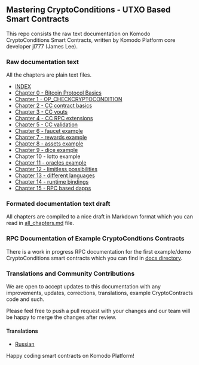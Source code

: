 ## Mastering CryptoConditions - UTXO Based Smart Contracts

This repo consists the raw text documentation on Komodo CryptoConditions Smart Contracts, written by Komodo Platform core developer jl777 (James Lee).



### Raw documentation text

All the chapters are plain text files.

- [INDEX](Index)
- [Chapter 0 - Bitcoin Protocol Basics](Chapter%2000%20-%20Bitcoin%20Protocol%20Basics)
- [Chapter 1 - OP_CHECKCRYPTOCONDITION](Chapter%2001%20-%20OP_CHECKCRYPTOCONDITION)
- [Chapter 2 - CC contract basics](Chapter%2002%20-%20CC%20contract%20basics)
- [Chapter 3 - CC vouts](Chapter%2003%20-%20CC%20vins%20and%20vouts)
- [Chapter 4 - CC RPC extensions](Chapter%2004%20-%20CC%20rpc%20extensions)
- [Chapter 5 - CC validation](Chapter%2005%20-%20CC%20validation)
- [Chapter 6 - faucet example](Chapter%2006%20-%20faucet%20example)
- [Chapter 7 - rewards example](Chapter%2007%20-%20rewards%20example)
- [Chapter 8 - assets example](Chapter%2008%20-%20assets%20example)
- [Chapter 9 - dice example](Chapter%2009%20-%20dice%20example)
- Chapter 10 - lotto example
- [Chapter 11 - oracles example](Chapter%2011%20-%20oracles%20example)
- [Chapter 12 - limitless possibilities](Chapter%2012%20-%20limitless%20possibilities)
- [Chapter 13 - different languages](Chapter%2013%20-%20different%20languages)
- [Chapter 14 - runtime bindings](Chapter%2014%20-%20runtime%20bindings)
- [Chapter 15 - RPC based dapps](Chapter%2015%20-%20RPC%20based%20dapps)


### Formated documentation text draft

All chapters are compiled to a nice draft in Markdown format which you can read in [all_chapters.md](all_chapters.md) file.


### RPC Documentation of Example CryptoCondtions Contracts

There is a work in progress RPC documentation for the first example/demo CryptoConditions smart contracts which you can find in [docs directory](docs/).


### Translations and Community Contributions

We are open to accept updates to this documentation with any improvements, updates, corrections, translations, example CryptoContracts code and such.

Please feel free to push a pull request with your changes and our team will be happy to merge the changes after review.

#### Translations

- [Russian](RU/)


Happy coding smart contracts on Komodo Platform!